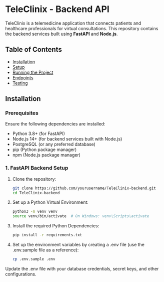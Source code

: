 # TeleClinix - Backend API

TeleClinix is a telemedicine application that connects patients and healthcare professionals for virtual consultations. This repository contains the backend services built using **FastAPI** and **Node.js**.

## Table of Contents

- [Installation](#installation)
- [Setup](#setup)
- [Running the Project](#running-the-project)
- [Endpoints](#endpoints)
- [Testing](#testing)


## Installation

### Prerequisites

Ensure the following dependencies are installed:

- Python 3.8+ (for FastAPI)
- Node.js 14+ (for backend services built with Node.js)
- PostgreSQL (or any preferred database)
- pip (Python package manager)
- npm (Node.js package manager)

### 1. FastAPI Backend Setup

1. Clone the repository:

   ```bash
   git clone https://github.com/yourusername/TeleClinix-backend.git
   cd TeleClinix-backend
   ```
2. Set up a Python Virtual Environment:
   ```bash
   python3 -m venv venv
   source venv/bin/activate  # On Windows: venv\Scripts\activate
   ```
3. Install the required Python Dependencies:
   ```bash
   pip install -r requirements.txt
4. Set up the environment variables by creating a .env file (use the .env.sample file as a reference):
   ```bash
   cp .env.sample .env
Update the .env file with your database credentials, secret keys, and other configurations.
